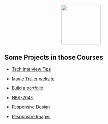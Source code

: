 <p align="center">
        <img height=130
        src="https://d125fmws0bore1.cloudfront.net/assets/udacity_share-46db4b8faf075a5af5a1070a7fa0ad3639783609ff45f447e4ea467fe3aa9d32.png">
</p>

## Some Projects in those Courses

* [Tech Interview Tips](https://github.com/chendddong/Udacity/blob/master/Technical%20Interview/Tips.md)

* [Movie Trailer website](https://github.com/chendddong/Udacity/tree/master/Programming%20Foundations%20with%20Python/movies)

* [Build a portfolio](https://github.com/chendddong/Udacity/tree/master/Intro%20to%20HTML%20and%20CSS/portfolio)

* [NBA-2048](https://github.com/chendddong/2048)

* [Responsive Design](https://codepen.io/pcchen/project/full/DBarMK/)

* [Responsive Images](https://github.com/chendddong/Udacity/tree/master/Responsive%20Images)